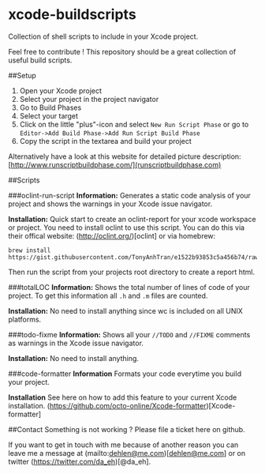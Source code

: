 # xcode-buildscripts
Collection of shell scripts to include in your Xcode project.

Feel free to contribute !
This repository should be a great collection of useful build scripts.

##Setup

1. Open your Xcode project
2. Select your project in the project navigator
3. Go to Build Phases
4. Select your target
5. Click on the little "plus"-icon and select `New Run Script Phase` or go to `Editor->Add Build Phase->Add Run Script Build Phase`
6. Copy the script in the textarea and build your project

Alternatively have a look at this website for detailed picture description: [http://www.runscriptbuildphase.com/](runscriptbuildphase.com)

##Scripts


###oclint-run-script
**Information:** 
Generates a static code analysis of your project and shows the warnings in your Xcode issue navigator.

**Installation:**
Quick start to create an oclint-report for your xcode workspace or project. 
You need to install oclint to use this script.
You can do this via their offical website: (http://oclint.org/)[oclint]
or via homebrew: 

```
brew install https://gist.githubusercontent.com/TonyAnhTran/e1522b93853c5a456b74/raw/157549c7a77261e906fb88bc5606afd8bd727a73/oclint.rb
```

Then run the script from your projects root directory to create a report html.

###totalLOC
**Information:**
Shows the total number of lines of code of your project. To get this information all `.h` and `.m` files are counted.

**Installation:**
No need to install anything since wc is included on all UNIX platforms.

###todo-fixme
**Information:**
Shows all your `//TODO` and `//FIXME` comments as warnings in the Xcode issue navigator.

**Installation:**
No need to install anything.

###code-formatter
**Information**
Formats your code everytime you build your project.

**Installation**
See here on how to add this feature to your current Xcode installation.
(https://github.com/octo-online/Xcode-formatter)[Xcode-formatter]

##Contact
Something is not working ?
Please file a ticket here on github.

If you want to get in touch with me because of another reason you can leave me a message at (mailto:dehlen@me.com)[dehlen@me.com] or on twitter (https://twitter.com/da_eh)[@da_eh].

